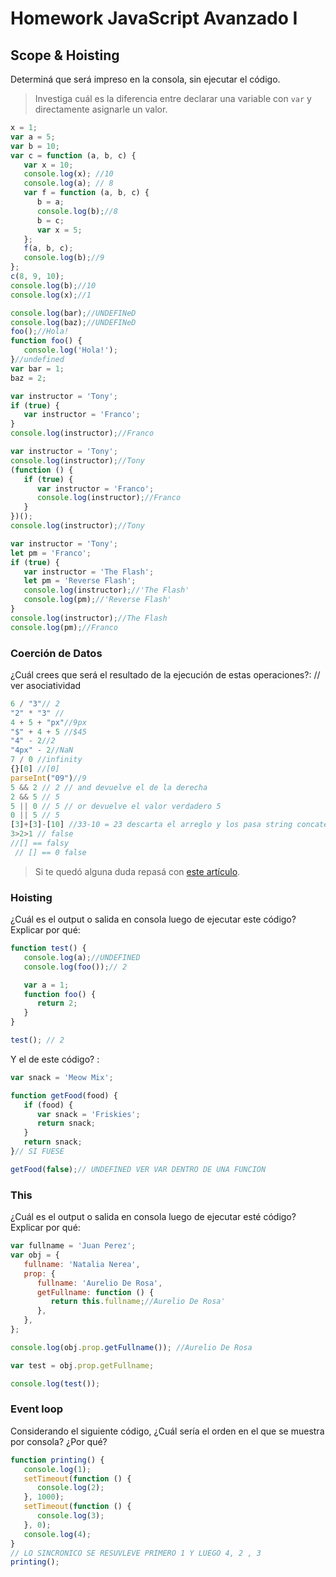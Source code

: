 # Homework JavaScript Avanzado I

## Scope & Hoisting

Determiná que será impreso en la consola, sin ejecutar el código.

> Investiga cuál es la diferencia entre declarar una variable con `var` y directamente asignarle un valor.

```javascript
x = 1;
var a = 5;
var b = 10;
var c = function (a, b, c) {
   var x = 10;
   console.log(x); //10
   console.log(a); // 8
   var f = function (a, b, c) {
      b = a;
      console.log(b);//8
      b = c;
      var x = 5;
   };
   f(a, b, c);
   console.log(b);//9
};
c(8, 9, 10);
console.log(b);//10
console.log(x);//1
```

```javascript
console.log(bar);//UNDEFINeD
console.log(baz);//UNDEFINeD
foo();//Hola!
function foo() {
   console.log('Hola!');
}//undefined
var bar = 1;
baz = 2;
```

```javascript
var instructor = 'Tony';
if (true) {
   var instructor = 'Franco';
}
console.log(instructor);//Franco
```

```javascript
var instructor = 'Tony';
console.log(instructor);//Tony
(function () {
   if (true) {
      var instructor = 'Franco';
      console.log(instructor);//Franco
   }
})();
console.log(instructor);//Tony
```

```javascript
var instructor = 'Tony';
let pm = 'Franco';
if (true) {
   var instructor = 'The Flash';
   let pm = 'Reverse Flash';
   console.log(instructor);//'The Flash'
   console.log(pm);//'Reverse Flash'
}
console.log(instructor);//The Flash
console.log(pm);//Franco
```

### Coerción de Datos

¿Cuál crees que será el resultado de la ejecución de estas operaciones?:
// ver asociatividad 
```javascript
6 / "3"// 2
"2" * "3" //
4 + 5 + "px"//9px
"$" + 4 + 5 //$45
"4" - 2//2
"4px" - 2//NaN
7 / 0 //infinity
{}[0] //[0]
parseInt("09")//9
5 && 2 // 2 // and devuelve el de la derecha
2 && 5 // 5
5 || 0 // 5 // or devuelve el valor verdadero 5 
0 || 5 // 5
[3]+[3]-[10] //33-10 = 23 descarta el arreglo y los pasa string concatenados y luego lo pasa asi "33"-10 = 23 //los array son objetos
3>2>1 // false
//[] == falsy 
 // [] == 0 false
 ```


> Si te quedó alguna duda repasá con [este artículo](http://javascript.info/tutorial/object-conversion).

### Hoisting

¿Cuál es el output o salida en consola luego de ejecutar este código? Explicar por qué:

```javascript
function test() {
   console.log(a);//UNDEFINED
   console.log(foo());// 2

   var a = 1;
   function foo() {
      return 2;
   }
}

test(); // 2
```

Y el de este código? :

```javascript
var snack = 'Meow Mix';

function getFood(food) {
   if (food) {
      var snack = 'Friskies';
      return snack;
   }
   return snack;
}// SI FUESE 

getFood(false);// UNDEFINED VER VAR DENTRO DE UNA FUNCION
```

### This

¿Cuál es el output o salida en consola luego de ejecutar esté código? Explicar por qué:

```javascript
var fullname = 'Juan Perez';
var obj = {
   fullname: 'Natalia Nerea',
   prop: {
      fullname: 'Aurelio De Rosa',
      getFullname: function () {
         return this.fullname;//Aurelio De Rosa'
      },
   },
};

console.log(obj.prop.getFullname()); //Aurelio De Rosa

var test = obj.prop.getFullname;

console.log(test());
```

### Event loop

Considerando el siguiente código, ¿Cuál sería el orden en el que se muestra por consola? ¿Por qué?

```javascript
function printing() {
   console.log(1);
   setTimeout(function () {
      console.log(2);
   }, 1000);
   setTimeout(function () {
      console.log(3);
   }, 0);
   console.log(4);
}
// LO SINCRONICO SE RESUVLEVE PRIMERO 1 Y LUEGO 4, 2 , 3
printing();
```
